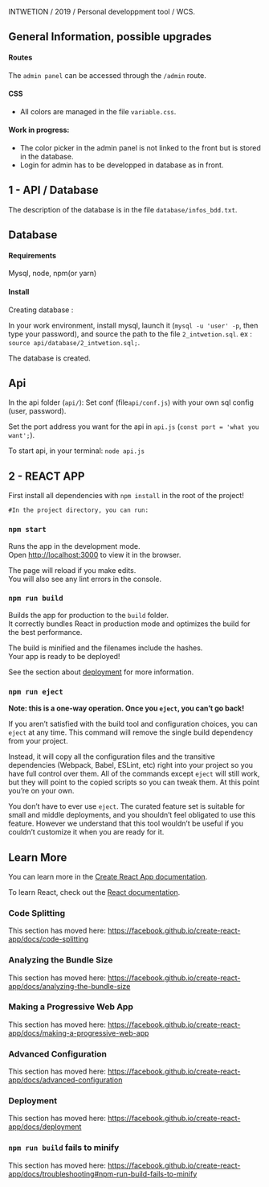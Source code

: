 INTWETION / 2019 / Personal developpment tool / WCS.

## General Information, possible upgrades

#### Routes
The `admin panel` can be accessed through the  `/admin` route.

#### CSS
*   All colors are managed in the file `variable.css`.

#### Work in progress:
* The color picker in the admin panel is not linked to the front but is stored in the database.  
* Login for admin has to be developped in database as in front.


## 1 - API / Database

  The description of the database is in the file `database/infos_bdd.txt`.

  ## Database
  #### Requirements
  Mysql, node, npm(or yarn)
  #### Install
  Creating database :

  In your work environment, install mysql, launch it (`mysql -u 'user' -p`, then type your password), and source the path to the file `2_intwetion.sql`.  ex : `source api/database/2_intwetion.sql;`.
  
  The database is created.

  ## Api
  In the api folder (`api/`):
  Set conf (file`api/conf.js`) with your own sql config (user, password).

  Set the port address you want for the api in `api.js` (`const port = 'what you want';`).

  To start api, in your terminal: `node api.js`


## 2 - REACT APP
   
First install all dependencies with `npm install` in the root of the project!

    #In the project directory, you can run:

  ### `npm start`

  Runs the app in the development mode.<br>
  Open [http://localhost:3000](http://localhost:3000) to view it in the browser.

  The page will reload if you make edits.<br>
  You will also see any lint errors in the console.


  ### `npm run build`

  Builds the app for production to the `build` folder.<br>
  It correctly bundles React in production mode and optimizes the build for the best performance.

  The build is minified and the filenames include the hashes.<br>
  Your app is ready to be deployed!

  See the section about [deployment](https://facebook.github.io/create-react-app/docs/deployment) for more information.

  ### `npm run eject`

  **Note: this is a one-way operation. Once you `eject`, you can’t go back!**

  If you aren’t satisfied with the build tool and configuration choices, you can `eject` at any time. This command will remove the single build dependency from your project.

  Instead, it will copy all the configuration files and the transitive dependencies (Webpack, Babel, ESLint, etc) right into your project so you have full control over them. All of the commands except `eject` will still work, but they will point to the copied scripts so you can tweak them. At this point you’re on your own.

  You don’t have to ever use `eject`. The curated feature set is suitable for small and middle deployments, and you shouldn’t feel obligated to use this feature. However we understand that this tool wouldn’t be useful if you couldn’t customize it when you are ready for it.

  ## Learn More

  You can learn more in the [Create React App documentation](https://facebook.github.io/create-react-app/docs/getting-started).

  To learn React, check out the [React documentation](https://reactjs.org/).

  ### Code Splitting

  This section has moved here: https://facebook.github.io/create-react-app/docs/code-splitting

  ### Analyzing the Bundle Size

  This section has moved here: https://facebook.github.io/create-react-app/docs/analyzing-the-bundle-size

  ### Making a Progressive Web App

  This section has moved here: https://facebook.github.io/create-react-app/docs/making-a-progressive-web-app

  ### Advanced Configuration

  This section has moved here: https://facebook.github.io/create-react-app/docs/advanced-configuration

  ### Deployment

  This section has moved here: https://facebook.github.io/create-react-app/docs/deployment

  ### `npm run build` fails to minify

  This section has moved here: https://facebook.github.io/create-react-app/docs/troubleshooting#npm-run-build-fails-to-minify








 
